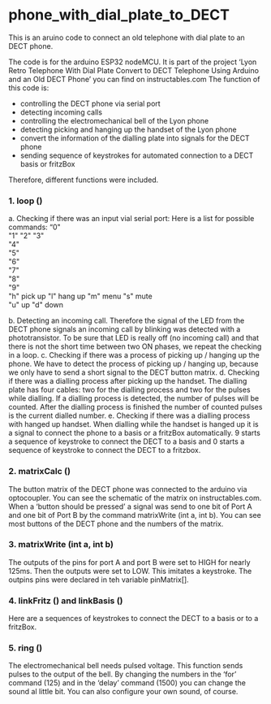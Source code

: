 # phone_with_dial_plate_to_DECT
This is an aruino code to connect an old telephone with dial plate to an DECT phone. 

The code is for the arduino ESP32 nodeMCU. It is part of the project 
‘Lyon Retro Telephone With Dial Plate Convert to DECT Telephone Using Arduino and an Old DECT Phone’ you can find on instructables.com
The function of this code is:
-	controlling the DECT phone via serial port
-	detecting incoming calls
-	controlling the electromechanical bell of the Lyon phone
-	detecting picking and hanging up the handset of the Lyon phone
-	convert the information of the dialling plate into signals for the DECT phone
-	sending sequence of keystrokes for automated connection to a DECT basis or fritzBox

Therefore, different functions were included.


### 1.	loop () ###

a.	 Checking if there was an input vial serial port: Here is a  list for possible commands:
 “0"  
 "1"
 "2"
 "3"       
 "4"       
 "5"       
 "6"       
 "7"       
 "8"       
 "9"       
 "h"      pick up
 "l"      hang up
 "m"      menu
 "s"      mute  
 "u"      up
 "d"      down  

b.	Detecting an incoming call. Therefore the signal of the LED from the DECT phone signals an incoming call by blinking was detected with a phototransistor. To be sure that LED is really off (no incoming call) and that there is not the short time between two ON phases, we repeat the checking in a loop.
c.	Checking if there was a process of picking up / hanging up the phone. We have to detect the process of picking up / hanging up, because we only have to send a short signal to the DECT button matrix.
d.	Checking if there was a dialling process after picking up the handset. The dialling plate has four cables: two for the dialling process and two for the pulses while dialling. If a dialling process is detected, the number of pulses will be counted. After the dialling process is finished the number of counted pulses is the current dialled number.
e.	Checking if there was a dialling process with hanged up handset. When dialling while the handset is hanged up it is a signal to connect the phone to a basis or a fritzBox automatically. 9 starts a sequence of keystroke to connect the DECT to a basis and 0 starts a sequence of keystroke to connect the DECT to a fritzbox.


### 2.	matrixCalc () ###

The button matrix of the DECT phone was connected to the arduino via optocoupler. You can see the schematic of the matrix on instructables.com. When a ‘button should be pressed’ a signal was send to one bit of Port A and one bit of Port B by the command matrixWrite (int a, int b). You can see most buttons of the DECT phone and the numbers of the matrix.


### 3.	matrixWrite (int a, int b) ###

The outputs of the pins for port A and port B were set to HIGH for nearly 125ms. Then the outputs were set to LOW. This imitates a keystroke. The outpins pins were declared in teh variable pinMatrix[]. 


### 4.	linkFritz () and linkBasis () ###

Here are a sequences of keystrokes to connect the DECT to a basis or to a fritzBox.


### 5.	ring () ###

The electromechanical bell needs pulsed voltage. This function sends pulses to the output of the bell. By changing the numbers in the ‘for’ command (125) and in the ‘delay’ command (1500) you can change the sound al little bit. You can also configure your own sound, of course.






 

